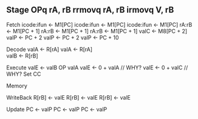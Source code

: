 Stage     OPq rA, rB                  rrmovq rA, rB                   irmovq V, rB
---------------------------------------------------------------------------------------------
Fetch     icode:ifun <- M1[PC]        icode:ifun <- M1[PC]            icode:ifun <- M1[PC]
          rA:rB      <- M1[PC + 1]    rA:rB      <- M1[PC + 1]        rA:rB      <- M1[PC + 1]
                                                                      valC       <- M8[PC + 2]
          valP       <- PC + 2        valP       <- PC + 2            valP       <- PC + 10

Decode    valA <- R[rA]               valA <- R[rA]                   
          valB <- R[rB]               

Execute   valE <- valB OP valA        valE <- 0 + valA // WHY?        valE <- 0 + valC // WHY?
          Set CC

Memory    

WriteBack R[rB] <- valE               R[rB]  <- valE                 R[rB]  <- valE

Update    PC <- valP                  PC <- valP                     PC <- valP
